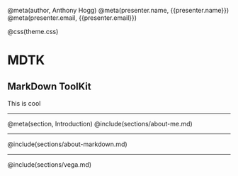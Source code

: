 @meta(author, Anthony Hogg)
@meta(presenter.name, {{presenter.name}})
@meta(presenter.email, {{presenter.email}})

@css(theme.css)

# MDTK
## MarkDown ToolKit

This is cool

---

@meta(section, Introduction)
@include(sections/about-me.md)

---

@include(sections/about-markdown.md)

---

@include(sections/vega.md)
